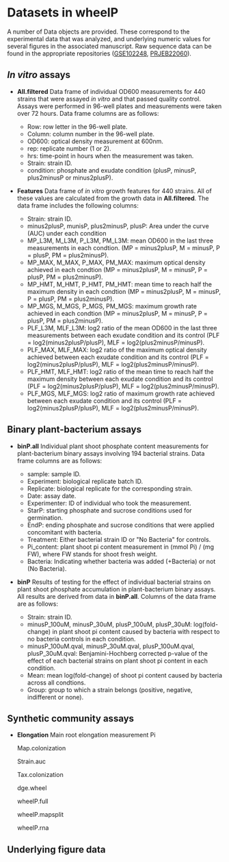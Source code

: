 # Datasets in wheelP

A number of Data objects are provided. These correspond to the experimental data that was analyzed,
and underlying numeric values for several figures in the associated manuscript.
Raw sequence data can be found in the appropriate repositories ([GSE102248](https://www.ncbi.nlm.nih.gov/geo/query/acc.cgi?acc=GSE102248), [PRJEB22060](https://www.ebi.ac.uk/ena/data/view/PRJEB22060)).

## *In vitro* assays

* **All.filtered** Data frame of individual OD600 measurements for 440 strains that were
assayed *in vitro* and that passed quality control. Assays were performed in 96-well plates
and measurements were taken over 72 hours. Data frame columns are as follows:
	* Row: row letter in the 96-well plate.
	* Column: column number in the 96-well plate.
	* OD600: optical density measurement at 600nm.
	* rep: replicate number (1 or 2).
	* hrs: time-point in hours when the measurement was taken.
	* Strain: strain ID.
	* condition: phosphate and exudate condition (plusP, minusP, plus2minusP or minus2plusP).
	
* **Features** Data frame of *in vitro* growth features for 440 strains. All of these values
are calculated from the growth data in **All.filtered**. The data frame includes the
following columns:
	* Strain: strain ID.
	* minus2plusP, munisP, plus2minusP, plusP: Area under the curve (AUC) under each condition
	* MP\_L3M, M\_L3M, P\_L3M, PM\_L3M: mean OD600 in the last three measurements in each condtion.
	(MP = minus2plusP, M = minusP, P = plusP, PM = plus2minusP).
	* MP\_MAX, M\_MAX, P\_MAX, PM\_MAX: maximum optical density achieved in each condtion
	(MP = minus2plusP, M = minusP, P = plusP, PM = plus2minusP).
	* MP\_HMT, M\_HMT, P\_HMT, PM\_HMT: mean time to reach half the maximum density in each condtion
	(MP = minus2plusP, M = minusP, P = plusP, PM = plus2minusP).
	* MP\_MGS, M\_MGS, P\_MGS, PM\_MGS: maximum growth rate achieved in each condtion
	(MP = minus2plusP, M = minusP, P = plusP, PM = plus2minusP).
	* PLF\_L3M, MLF\_L3M: log2 ratio of the mean OD600 in the last three measurements between each
	exudate condition and its control (PLF = log2(minus2plusP/plusP), MLF = log2(plus2minusP/minusP).
	* PLF\_MAX, MLF\_MAX: log2 ratio of the maximum optical density achieved between each
	exudate condition and its control (PLF = log2(minus2plusP/plusP), MLF = log2(plus2minusP/minusP).
	* PLF\_HMT, MLF\_HMT: log2 ratio of the mean time to reach half the maximum density between each
	exudate condition and its control (PLF = log2(minus2plusP/plusP), MLF = log2(plus2minusP/minusP).
	* PLF\_MGS, MLF\_MGS: log2 ratio of maximum growth rate achieved between each
	exudate condition and its control (PLF = log2(minus2plusP/plusP), MLF = log2(plus2minusP/minusP).

## Binary plant-bacterium assays

* **binP.all** Individual plant shoot phosphate content measurements for plant-bacterium binary
assays involving 194 bacterial strains. Data frame columns are as follows:
	* sample: sample ID.
	* Experiment: biological replicate batch ID.
	* Replicate: biological replicate for the corresponding strain.
	* Date: assay date.
	* Experimenter: ID of individual who took the measurement.
	* StarP: starting phosphate and sucrose conditions used for germination.
	* EndP: ending phosphate and sucrose conditions that were applied concomitant with bacteria.
	* Treatment: Either bacterial strain ID or "No Bacteria" for controls.
	* Pi\_content: plant shoot pi content measurement in (mmol Pi) / (mg FW), where FW stands for
	shoot fresh weight.
	* Bacteria: Indicating whether bacteria was added (+Bacteria) or not (No Bacteria).

* **binP** Results of testing for the effect of individual bacterial strains on plant shoot phosphate
accumulation in plant-bacterium binary assays. All results are derived from data in **binP.all**.
Columns of the data frame are as follows:
	* Strain: strain ID.
	* minusP\_100uM, minusP\_30uM, plusP\_100uM, plusP\_30uM: log(fold-change) in plant shoot
	pi content caused by bacteria with respect to no bacteria controls in each condition.
	* minusP\_100uM.qval, minusP\_30uM.qval, plusP\_100uM.qval, plusP\_30uM.qval: Benjamini-Hochberg
	corrected p-value of the effect of each bacterial strains on plant shoot pi content
	in each condition.
	* Mean: mean log(fold-change) of shoot pi content caused by bacteria across all condtions.
	* Group: group to which a strain belongs (positive, negative, indifferent or none).
	
## Synthetic community assays

* **Elongation** Main root elongation measurement
	Pi


	Map.colonization

	
	Strain.auc

	Tax.colonization



	dge.wheel

	wheelP.full

	wheelP.mapsplit

	wheelP.rna

## Underlying figure data
